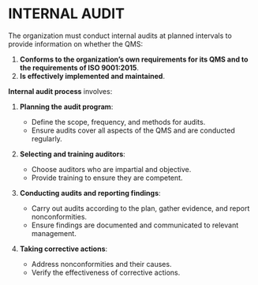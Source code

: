 # INTERNAL AUDIT

The organization must conduct internal audits at planned intervals to provide information on whether the QMS:

1. **Conforms to the organization’s own requirements for its QMS and to the requirements of ISO 9001:2015**.
2. **Is effectively implemented and maintained**.

**Internal audit process** involves:

1. **Planning the audit program**:

   * Define the scope, frequency, and methods for audits.
   * Ensure audits cover all aspects of the QMS and are conducted regularly.

2. **Selecting and training auditors**:

   * Choose auditors who are impartial and objective.
   * Provide training to ensure they are competent.

3. **Conducting audits and reporting findings**:

   * Carry out audits according to the plan, gather evidence, and report nonconformities.
   * Ensure findings are documented and communicated to relevant management.

4. **Taking corrective actions**:

   * Address nonconformities and their causes.
   * Verify the effectiveness of corrective actions.
